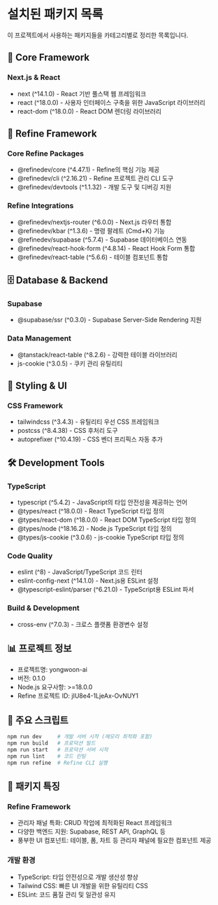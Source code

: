 # 설치된 패키지 목록

이 프로젝트에서 사용하는 패키지들을 카테고리별로 정리한 목록입니다.

## 🚀 Core Framework

### Next.js & React

- next (^14.1.0) - React 기반 풀스택 웹 프레임워크
- react (^18.0.0) - 사용자 인터페이스 구축을 위한 JavaScript 라이브러리
- react-dom (^18.0.0) - React DOM 렌더링 라이브러리

## 🔧 Refine Framework

### Core Refine Packages

- @refinedev/core (^4.47.1) - Refine의 핵심 기능 제공
- @refinedev/cli (^2.16.21) - Refine 프로젝트 관리 CLI 도구
- @refinedev/devtools (^1.1.32) - 개발 도구 및 디버깅 지원

### Refine Integrations

- @refinedev/nextjs-router (^6.0.0) - Next.js 라우터 통합
- @refinedev/kbar (^1.3.6) - 명령 팔레트 (Cmd+K) 기능
- @refinedev/supabase (^5.7.4) - Supabase 데이터베이스 연동
- @refinedev/react-hook-form (^4.8.14) - React Hook Form 통합
- @refinedev/react-table (^5.6.6) - 테이블 컴포넌트 통합

## 🗄️ Database & Backend

### Supabase

- @supabase/ssr (^0.3.0) - Supabase Server-Side Rendering 지원

### Data Management

- @tanstack/react-table (^8.2.6) - 강력한 테이블 라이브러리
- js-cookie (^3.0.5) - 쿠키 관리 유틸리티

## 🎨 Styling & UI

### CSS Framework

- tailwindcss (^3.4.3) - 유틸리티 우선 CSS 프레임워크
- postcss (^8.4.38) - CSS 후처리 도구
- autoprefixer (^10.4.19) - CSS 벤더 프리픽스 자동 추가

## 🛠️ Development Tools

### TypeScript

- typescript (^5.4.2) - JavaScript의 타입 안전성을 제공하는 언어
- @types/react (^18.0.0) - React TypeScript 타입 정의
- @types/react-dom (^18.0.0) - React DOM TypeScript 타입 정의
- @types/node (^18.16.2) - Node.js TypeScript 타입 정의
- @types/js-cookie (^3.0.6) - js-cookie TypeScript 타입 정의

### Code Quality

- eslint (^8) - JavaScript/TypeScript 코드 린터
- eslint-config-next (^14.1.0) - Next.js용 ESLint 설정
- @typescript-eslint/parser (^6.21.0) - TypeScript용 ESLint 파서

### Build & Development

- cross-env (^7.0.3) - 크로스 플랫폼 환경변수 설정

## 📊 프로젝트 정보

- 프로젝트명: yongwoon-ai
- 버전: 0.1.0
- Node.js 요구사항: >=18.0.0
- Refine 프로젝트 ID: jIU8e4-1LjeAx-OvNUY1

## 🎯 주요 스크립트

```bash
npm run dev     # 개발 서버 시작 (메모리 최적화 포함)
npm run build   # 프로덕션 빌드
npm run start   # 프로덕션 서버 시작
npm run lint    # 코드 린팅
npm run refine  # Refine CLI 실행
```

## 📝 패키지 특징

### Refine Framework

- 관리자 패널 특화: CRUD 작업에 최적화된 React 프레임워크
- 다양한 백엔드 지원: Supabase, REST API, GraphQL 등
- 풍부한 UI 컴포넌트: 테이블, 폼, 차트 등 관리자 패널에 필요한 컴포넌트 제공

### 개발 환경

- TypeScript: 타입 안전성으로 개발 생산성 향상
- Tailwind CSS: 빠른 UI 개발을 위한 유틸리티 CSS
- ESLint: 코드 품질 관리 및 일관성 유지
